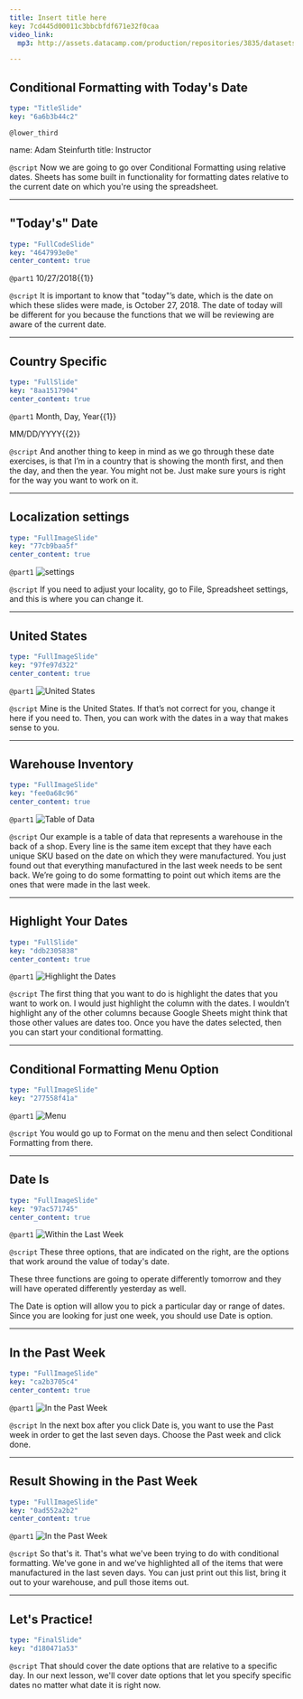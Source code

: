 ```yaml
---
title: Insert title here
key: 7cd445d00011c3bbcbfdf671e32f0caa
video_link:
  mp3: http://assets.datacamp.com/production/repositories/3835/datasets/09cbe83bfc87c5ee6aa20f7a2be4b18a29ac7c46/warehouse_inv.mp3

---
```

## Conditional Formatting with Today's Date

```yaml
type: "TitleSlide"
key: "6a6b3b44c2"
```

`@lower_third`

name: Adam Steinfurth
title: Instructor


`@script`
Now we are going to go over Conditional Formatting using relative dates. Sheets has some built in functionality for formatting dates relative to the current date on which you're using the spreadsheet.


---
## "Today's" Date

```yaml
type: "FullCodeSlide"
key: "4647993e0e"
center_content: true
```

`@part1`
10/27/2018{{1}}


`@script`
It is important to know that "today"’s date, which is the date on which these slides were made, is October 27, 2018. The date of today will be different for you because the functions that we will be reviewing are aware of the current date.


---
## Country Specific

```yaml
type: "FullSlide"
key: "8aa1517904"
center_content: true
```

`@part1`
Month, Day, Year{{1}}

MM/DD/YYYY{{2}}


`@script`
And another thing to keep in mind as we go through these date exercises, is that I’m in a country that is showing the month first, and then the day, and then the year. You might not be. Just make sure yours is right for the way you want to work on it.


---
## Localization settings

```yaml
type: "FullImageSlide"
key: "77cb9baa5f"
center_content: true
```

`@part1`
![settings](http://assets.datacamp.com/production/repositories/3835/datasets/a4aa1ba645f62f2ec6c81f324a671cece7dd2e9b/settings.png)


`@script`
If you need to adjust your locality, go to File, Spreadsheet settings, and this is where you can change it.


---
## United States

```yaml
type: "FullImageSlide"
key: "97fe97d322"
center_content: true
```

`@part1`
![United States](http://assets.datacamp.com/production/repositories/3835/datasets/3aafa75a83da3a48cff1378f1ef1e9374a18c49d/united_states.png)


`@script`
Mine is the United States. If that’s not correct for you, change it here if you need to. Then, you can work with the dates in a way that makes sense to you.


---
## Warehouse Inventory

```yaml
type: "FullImageSlide"
key: "fee0a68c96"
center_content: true
```

`@part1`
![Table of Data](http://assets.datacamp.com/production/repositories/3835/datasets/c7bf774787be24ff420ae9ae73089d8d133f2a5f/table_of_data.png)


`@script`
Our example is a table of data that represents a warehouse in the back of a shop. Every line is the same item except that they have each unique SKU based on the date on which they were manufactured. You just found out that everything manufactured in the last week needs to be sent back. We’re going to do some formatting to point out which items are the ones that were made in the last week.


---
## Highlight Your Dates

```yaml
type: "FullSlide"
key: "ddb2305838"
center_content: true
```

`@part1`
![Highlight the Dates](http://assets.datacamp.com/production/repositories/3835/datasets/b802bb466d0ababa9210b8086dc7e3ec31f581ea/highlight_dates.png)


`@script`
The first thing that you want to do is highlight the dates that you want to work on. I would just highlight the column with the dates. I wouldn’t highlight any of the other columns because Google Sheets might think that those other values are dates too. Once you have the dates selected, then you can start your conditional formatting.


---
## Conditional Formatting Menu Option

```yaml
type: "FullImageSlide"
key: "277558f41a"
```

`@part1`
![Menu](http://assets.datacamp.com/production/repositories/3835/datasets/97528a114356007cc9e67c967fdf0045f6f6f939/menu.png)


`@script`
You would go up to Format on the menu and then select Conditional Formatting from there.


---
## Date Is

```yaml
type: "FullImageSlide"
key: "97ac571745"
center_content: true
```

`@part1`
![Within the Last Week](http://assets.datacamp.com/production/repositories/3835/datasets/03ea26ea475beb595bb8fd28b0544341f07e1d7e/date_is.png)


`@script`
These three options, that are indicated on the right, are the options that work around the value of today's date. 

These three functions are going to operate differently tomorrow and they will have operated differently yesterday as well.

The Date is option will allow you to pick a particular day or range of dates. Since you are looking for just one week, you should use Date is option.


---
## In the Past Week

```yaml
type: "FullImageSlide"
key: "ca2b3705c4"
center_content: true
```

`@part1`
![In the Past Week](http://assets.datacamp.com/production/repositories/3835/datasets/f56e02afe971b018e114cf77eece9843663b9497/in_the_past_week_menu.png)


`@script`
In the next box after you click Date is, you want to use the Past week in order to get the last seven days. Choose the Past week and click done.


---
## Result Showing in the Past Week

```yaml
type: "FullImageSlide"
key: "0ad552a2b2"
center_content: true
```

`@part1`
![In the Past Week](http://assets.datacamp.com/production/repositories/3835/datasets/315b7c7287893c8327d0dd3f4c3fc9dfe9dce0ad/in_the_past_week.png)


`@script`
So that's it. That's what we've been trying to do with conditional formatting. We've gone in and we've highlighted all of the items that were manufactured in the last seven days. You can just print out this list, bring it out to your warehouse, and pull those items out.


---
## Let's Practice!

```yaml
type: "FinalSlide"
key: "d180471a53"
```

`@script`
That should cover the date options that are relative to a specific day. In our next lesson, we'll cover date options that let you specify specific dates no matter what date it is right now.

